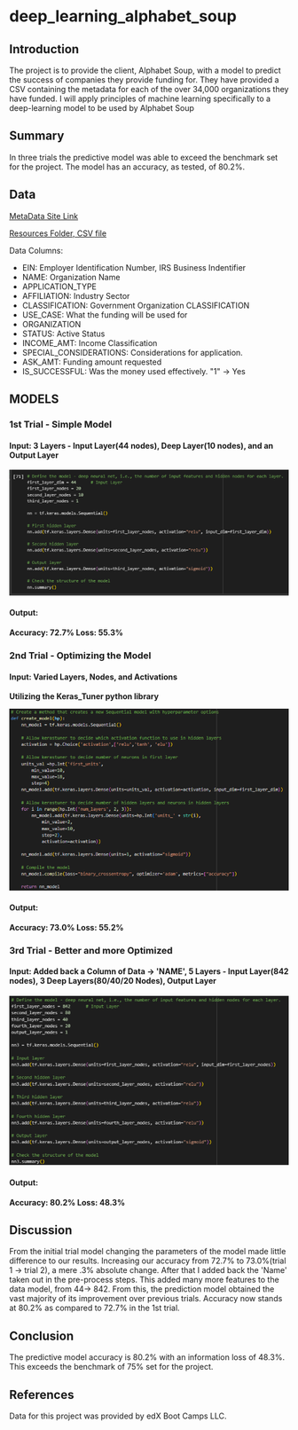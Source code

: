 # deep_learning_alphabet_soup

## Introduction

The project is to provide the client, Alphabet Soup, with a model to predict the success of companies they provide funding for. They have provided a CSV containing the metadata for each of the over 34,000 organizations they have funded. 
I will apply principles of machine learning specifically to a deep-learning model to be used by Alphabet Soup  

## Summary

In three trials the predictive model was able to exceed the benchmark set for the project. The model has an accuracy, as tested, of 80.2%. 

## Data

[MetaData Site Link](https://static.bc-edx.com/data/dl-1-2/m21/lms/starter/charity_data.csv) 

[Resources Folder, CSV file](https://github.com/StarkArk/deep_learning_alphabet_soup/tree/main/Resources)

Data Columns:
- EIN: Employer Identification Number, IRS Business Indentifier
- NAME: Organization Name
- APPLICATION_TYPE
- AFFILIATION: Industry Sector
- CLASSIFICATION: Government Organization CLASSIFICATION
- USE_CASE: What the funding will be used for
- ORGANIZATION 
- STATUS: Active Status 
- INCOME_AMT: Income Classification
- SPECIAL_CONSIDERATIONS: Considerations for application.
- ASK_AMT: Funding amount requested
- IS_SUCCESSFUL: Was the money used effectively. "1" -> Yes  
  
## MODELS

### 1st Trial - Simple Model 
  
#### Input: 3 Layers - Input Layer(44 nodes), Deep Layer(10 nodes), and an Output Layer
  
![trial model 1](Images/Trial1_Model.PNG)
  
#### Output: 
  
**Accuracy: 72.7%    Loss: 55.3%**
  
### 2nd Trial - Optimizing the Model  
  
#### Input: Varied Layers, Nodes, and Activations  
  
  
**Utilizing the Keras_Tuner python library**  
  
![trial model 2](Images/Trial2_Model.PNG)  
  
#### Output:   
  
**Accuracy: 73.0%    Loss: 55.2%**  
  
### 3rd Trial - Better and more Optimized  
  
#### Input: Added back a Column of Data -> 'NAME', 5 Layers - Input Layer(842 nodes), 3 Deep Layers(80/40/20 Nodes), Output Layer  
  
![trial model 3](Images/Trial3_Model.PNG)  
  
#### Output:  
  
**Accuracy: 80.2%    Loss: 48.3%** 
  
## Discussion  
  
From the initial trial model changing the parameters of the model made little difference to our results. Increasing our accuracy from 72.7% to 73.0%(trial 1 -> trial 2), a mere .3% 
absolute change. After that I added back the 'Name' taken out in the pre-process steps. This added many more features to the data model, from 44-> 842. From this, the prediction 
model obtained the vast majority of its improvement over previous trials. Accuracy now stands at 80.2% as compared to 72.7% in the 1st trial.
  
## Conclusion  
  
The predictive model accuracy is 80.2% with an information loss of 48.3%. This exceeds the benchmark of 75% set for the project.

## References

Data for this project was provided by edX Boot Camps LLC.
  

